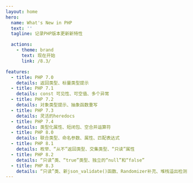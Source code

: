 ```yaml
---
layout: home
hero:
  name: What's New in PHP
  text: ''
  tagline: 记录PHP版本更新新特性

  actions:
    - theme: brand
      text: 现在开始
      link: /8.3/

features:
  - title: PHP 7.0
    details: 返回类型、标量类型提示
  - title: PHP 7.1
    details: const 可见性、可空值、多个异常
  - title: PHP 7.2
    details: 对象类型提示、抽象函数重写
  - title: PHP 7.3
    details: 灵活的heredocs
  - title: PHP 7.4
    details: 类型化属性、短闭包、空合并运算符
  - title: PHP 8.0
    details: 联合类型、命名参数、属性、匹配表达式
  - title: PHP 8.1
    details: 枚举、“从不”返回类型、交集类型、“只读”属性
  - title: PHP 8.2
    details: “只读”类、“true”类型、独立的“null”和“false”
  - title: PHP 8.3
    details: “只读”类、新json_validate()函数、Randomizer补充、堆栈溢出检测
---
```


